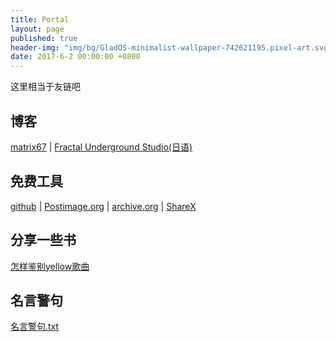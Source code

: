 ```yaml
---
title: Portal
layout: page
published: true
header-img: "img/bg/GladOS-minimalist-wallpaper-742621195.pixel-art.svg"
date: 2017-6-2 00:00:00 +0800
---
```

这里相当于友链吧

博客
----

[matrix67](http://www.matrix67.com/blog/) | [Fractal Underground Studio(日语)](http://fractal-ihi.sblo.jp/)

免费工具
--------

[github](https://github.com "git管理 / 静态网站服务器") | [Postimage.org](https://postimages.org/ "图片托管 / 图片上传") | [archive.org](https://archive.org/ "存档网页") | [ShareX](https://getsharex.com/)

分享一些书
----------

[怎样鉴别yellow歌曲](/pdf/yellow_music.pdf)

名言警句
--------

[名言警句.txt](/text/句子们.txt)
